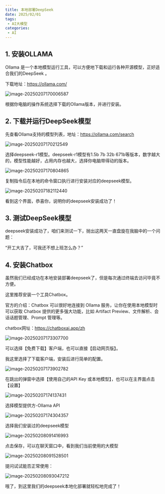 ```yaml
---
title: 本地部署DeepSeek
date: 2025/02/01
tags:
 - AI大模型
categories:
 - AI
---
```


## 1. 安装OLLAMA

Ollama 是一个本地模型运行工具，可以方便地下载和运行各种开源模型，正好适合我们的DeepSeek 。

下载地址：https://ollama.com/

![image-20250207170006587](https://bucket-linxc.oss-cn-guangzhou.aliyuncs.com/images/image-20250207170006587.png)

根据你电脑的操作系统选择下载的Ollama版本，并进行安装。

## 2. 下载并运行DeepSeek模型

先查看Ollama支持的模型列表，地址：https://ollama.com/search

![image-20250207170212549](https://bucket-linxc.oss-cn-guangzhou.aliyuncs.com/images/image-20250207170212549.png)

选择deepseek-r1模型。deepseek-r1模型有1.5b 7b 32b 671b等版本，数字越大的，模型性能越好，占用内存也越大，选择你电脑带得动的版本。

![image-20250207170804865](https://bucket-linxc.oss-cn-guangzhou.aliyuncs.com/images/image-20250207170804865.png)

复制指令后在本地的命令窗口执行进行安装对应的deepseek模型。

![image-20250207182112440](https://bucket-linxc.oss-cn-guangzhou.aliyuncs.com/images/image-20250207182112440.png)

看到这个界面，恭喜你，说明你的deepseek安装成功了！

## 3. 测试DeepSeek模型

deepseek安装成功了，咱们来测试一下，抛出这两天一直盘旋在我脑中的一个问题：

“开工大吉了，可我还不想上班怎么办？”



## 4. 安装Chatbox

虽然我们已经成功在本地安装部署deepseek了，但是每次通过终端去访问毕竟不方便。

这里推荐安装一个工具Chatbox。

官方的介绍：Chatbox 可以很好地连接到 Ollama 服务，让你在使用本地模型时可以获取 Chatbox 提供的更多强大功能，比如 Artifact Preview、文件解析、会话话题管理、Prompt 管理等。

chatbox网址：https://chatboxai.app/zh

![image-20250207173307700](https://bucket-linxc.oss-cn-guangzhou.aliyuncs.com/images/image-20250207173307700.png)

可以选择【免费下载】客户端，也可以直接【启动网页版】。

我这里选择了下载客户端，安装后进行简单的配置。

![image-20250207173902782](https://bucket-linxc.oss-cn-guangzhou.aliyuncs.com/images/image-20250207173902782.png)

在跳出的弹窗中选择【使用自己的API Key 或本地模型】，也可以在主界面点击【设置】

![image-20250207174137431](https://bucket-linxc.oss-cn-guangzhou.aliyuncs.com/images/image-20250207174137431.png)

选择模型提供方-Ollama API

![image-20250207174304357](https://bucket-linxc.oss-cn-guangzhou.aliyuncs.com/images/image-20250207174304357.png)

选择我们安装过的deepseek模型

![image-20250208091416993](https://bucket-linxc.oss-cn-guangzhou.aliyuncs.com/images/image-20250208091416993.png)

点击保存，可以在聊天窗口中，看到我们当前使用的大模型

![image-20250208091528501](https://bucket-linxc.oss-cn-guangzhou.aliyuncs.com/images/image-20250208091528501.png)

提问试试能否正常使用：

![image-20250208093047212](https://bucket-linxc.oss-cn-guangzhou.aliyuncs.com/images/image-20250208093047212.png)

哦了，到这里我们的deepseek本地化部署就轻松地完成了！
